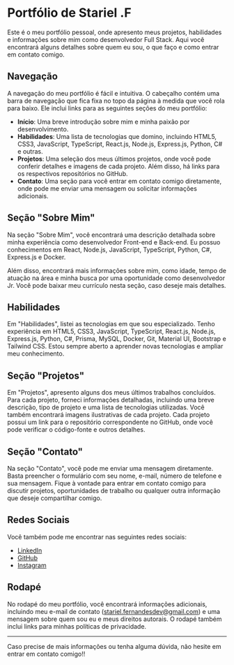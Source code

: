 # Portfólio de Stariel .F

Este é o meu portfólio pessoal, onde apresento meus projetos, habilidades e informações sobre mim como desenvolvedor Full Stack. Aqui você encontrará alguns detalhes sobre quem eu sou, o que faço e como entrar em contato comigo.

## Navegação

A navegação do meu portfólio é fácil e intuitiva. O cabeçalho contém uma barra de navegação que fica fixa no topo da página à medida que você rola para baixo. Ele inclui links para as seguintes seções do meu portfólio:

- **Início**: Uma breve introdução sobre mim e minha paixão por desenvolvimento.
- **Habilidades**: Uma lista de tecnologias que domino, incluindo HTML5, CSS3, JavaScript, TypeScript, React.js, Node.js, Express.js, Python, C# e outras.
- **Projetos**: Uma seleção dos meus últimos projetos, onde você pode conferir detalhes e imagens de cada projeto. Além disso, há links para os respectivos repositórios no GitHub.
- **Contato**: Uma seção para você entrar em contato comigo diretamente, onde pode me enviar uma mensagem ou solicitar informações adicionais.

## Seção "Sobre Mim"

Na seção "Sobre Mim", você encontrará uma descrição detalhada sobre minha experiência como desenvolvedor Front-end e Back-end. Eu possuo conhecimentos em React, Node.js, JavaScript, TypeScript, Python, C#, Express.js e Docker.

Além disso, encontrará mais informações sobre mim, como idade, tempo de atuação na área e minha busca por uma oportunidade como desenvolvedor Jr. Você pode baixar meu currículo nesta seção, caso deseje mais detalhes.

## Habilidades

Em "Habilidades", listei as tecnologias em que sou especializado. Tenho experiência em HTML5, CSS3, JavaScript, TypeScript, React.js, Node.js, Express.js, Python, C#, Prisma, MySQL, Docker, Git, Material UI, Bootstrap e Tailwind CSS. Estou sempre aberto a aprender novas tecnologias e ampliar meu conhecimento.

## Seção "Projetos"

Em "Projetos", apresento alguns dos meus últimos trabalhos concluídos. Para cada projeto, forneci informações detalhadas, incluindo uma breve descrição, tipo de projeto e uma lista de tecnologias utilizadas. Você também encontrará imagens ilustrativas de cada projeto. Cada projeto possui um link para o repositório correspondente no GitHub, onde você pode verificar o código-fonte e outros detalhes.

## Seção "Contato"

Na seção "Contato", você pode me enviar uma mensagem diretamente. Basta preencher o formulário com seu nome, e-mail, número de telefone e sua mensagem. Fique à vontade para entrar em contato comigo para discutir projetos, oportunidades de trabalho ou qualquer outra informação que deseje compartilhar comigo.

## Redes Sociais

Você também pode me encontrar nas seguintes redes sociais:

- [LinkedIn](https://www.linkedin.com/in/stariel-isaac/)
- [GitHub](https://github.com/StarielIsaac)
- [Instagram](https://www.instagram.com/starielisaac/?igshid=ZDdkNTZiNTM%3D)

## Rodapé

No rodapé do meu portfólio, você encontrará informações adicionais, incluindo meu e-mail de contato (stariel.fernandesdev@gmail.com) e uma mensagem sobre quem sou eu e meus direitos autorais. O rodapé também inclui links para minhas políticas de privacidade.

---

Caso precise de mais informações ou tenha alguma dúvida, não hesite em entrar em contato comigo!!